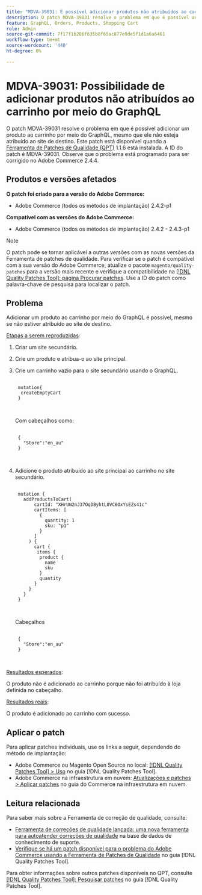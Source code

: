 ```yaml
---
title: "MDVA-39031: É possível adicionar produtos não atribuídos ao carrinho por meio do GraphQL"
description: O patch MDVA-39031 resolve o problema em que é possível adicionar um produto ao carrinho por meio do GraphQL, mesmo que ele não esteja atribuído ao site de destino. Este patch está disponível quando a [Ferramenta de correções de qualidade (QPT)](https://experienceleague.adobe.com/en/docs/commerce-knowledge-base/kb/announcements/commerce-announcements/magento-quality-patches-released-new-tool-to-self-serve-quality-patches) 1.1.6 está instalada. A ID do patch é MDVA-39031. Observe que o problema está programado para ser corrigido no Adobe Commerce 2.4.4.
feature: GraphQL, Orders, Products, Shopping Cart
role: Admin
source-git-commit: 7f17f1b286f635b8f65ac877e9de5f1d1a6a6461
workflow-type: tm+mt
source-wordcount: '440'
ht-degree: 0%

---
```


# MDVA-39031: Possibilidade de adicionar produtos não atribuídos ao carrinho por meio do GraphQL

O patch MDVA-39031 resolve o problema em que é possível adicionar um produto ao carrinho por meio do GraphQL, mesmo que ele não esteja atribuído ao site de destino. Este patch está disponível quando a [Ferramenta de Patches de Qualidade (QPT)](https://experienceleague.adobe.com/en/docs/commerce-knowledge-base/kb/announcements/commerce-announcements/magento-quality-patches-released-new-tool-to-self-serve-quality-patches) 1.1.6 está instalada. A ID do patch é MDVA-39031. Observe que o problema está programado para ser corrigido no Adobe Commerce 2.4.4.

## Produtos e versões afetados

**O patch foi criado para a versão do Adobe Commerce:**

* Adobe Commerce (todos os métodos de implantação) 2.4.2-p1

**Compatível com as versões do Adobe Commerce:**

* Adobe Commerce (todos os métodos de implantação) 2.4.2 - 2.4.3-p1

>[!NOTE]
>
>O patch pode se tornar aplicável a outras versões com as novas versões da Ferramenta de patches de qualidade. Para verificar se o patch é compatível com a sua versão do Adobe Commerce, atualize o pacote `magento/quality-patches` para a versão mais recente e verifique a compatibilidade na [[!DNL Quality Patches Tool]: página Procurar patches](https://experienceleague.adobe.com/en/docs/commerce-knowledge-base/kb/announcements/commerce-announcements/magento-quality-patches-released-new-tool-to-self-serve-quality-patches). Use a ID do patch como palavra-chave de pesquisa para localizar o patch.

## Problema

Adicionar um produto ao carrinho por meio do GraphQL é possível, mesmo se não estiver atribuído ao site de destino.

<u>Etapas a serem reproduzidas</u>:

1. Criar um site secundário.
1. Crie um produto e atribua-o ao site principal.
1. Crie um carrinho vazio para o site secundário usando o GraphQL.

   <pre>
    <code class="language-graphql">
    mutation{
     createEmptyCart
    }
    </code>
    </pre>

   Com cabeçalhos como:

   <pre>
    <code class="language-graphql">
    {
      "Store":"en_au"
    }
    </code>
    </pre>

1. Adicione o produto atribuído ao site principal ao carrinho no site secundário.

   <pre>
    <code class="language-graphql">
    mutation {
      addProductsToCart(
          cartId: "XHrUN2nJ37OqDByhtL0VC8OxYsEZs41c"
          cartItems: [
            {
              quantity: 1
              sku: "p1"
            }
          ]
        ) {
          cart {
           items {
            product {
              name
              sku
            }
            quantity
          }
        }
      }
    }
    </code>
    </pre>

   Cabeçalhos

   <pre>
    <code class="language-graphql">
    {
      "Store":"en_au"
    }
    </code>
    </pre>

<u>Resultados esperados</u>:

O produto não é adicionado ao carrinho porque não foi atribuído à loja definida no cabeçalho.

<u>Resultados reais</u>:

O produto é adicionado ao carrinho com sucesso.

## Aplicar o patch

Para aplicar patches individuais, use os links a seguir, dependendo do método de implantação:

* Adobe Commerce ou Magento Open Source no local: [[!DNL Quality Patches Tool] > Uso](/help/tools/quality-patches-tool/usage.md) no guia [!DNL Quality Patches Tool].
* Adobe Commerce na infraestrutura em nuvem: [Atualizações e patches > Aplicar patches](https://experienceleague.adobe.com/docs/commerce-cloud-service/user-guide/develop/upgrade/apply-patches.html) no guia do Commerce na infraestrutura em nuvem.

## Leitura relacionada

Para saber mais sobre a Ferramenta de correção de qualidade, consulte:

* [Ferramenta de correções de qualidade lançada: uma nova ferramenta para autoatender correções de qualidade](https://experienceleague.adobe.com/en/docs/commerce-knowledge-base/kb/announcements/commerce-announcements/magento-quality-patches-released-new-tool-to-self-serve-quality-patches) na base de dados de conhecimento de suporte.
* [Verifique se há um patch disponível para o problema do Adobe Commerce usando a Ferramenta de Patches de Qualidade](/help/tools/quality-patches-tool/patches-available-in-qpt/check-patch-for-magento-issue-with-magento-quality-patches.md) no guia [!DNL Quality Patches Tool].

Para obter informações sobre outros patches disponíveis no QPT, consulte [[!DNL Quality Patches Tool]: Pesquisar patches](https://experienceleague.adobe.com/tools/commerce-quality-patches/index.html) no guia [!DNL Quality Patches Tool].
